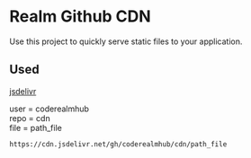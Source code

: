 # Realm Github CDN

Use this project to quickly serve static files to your application.

## Used 

[jsdelivr](https://www.jsdelivr.com/?docs=gh)

user = coderealmhub <br/>
repo = cdn <br/>
file = path_file <br/>

    https://cdn.jsdelivr.net/gh/coderealmhub/cdn/path_file



